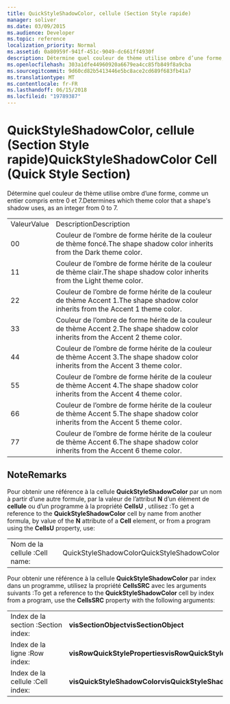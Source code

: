 ```yaml
---
title: QuickStyleShadowColor, cellule (Section Style rapide)
manager: soliver
ms.date: 03/09/2015
ms.audience: Developer
ms.topic: reference
localization_priority: Normal
ms.assetid: 0a80959f-941f-451c-9049-dc661ff4930f
description: Détermine quel couleur de thème utilise ombre d’une forme, comme un entier compris entre 0 et 7.
ms.openlocfilehash: 303a1dfe44960920a6679ea4cc85fb849f8a9cba
ms.sourcegitcommit: 9d60cd82b5413446e5bc8ace2cd689f683fb41a7
ms.translationtype: MT
ms.contentlocale: fr-FR
ms.lasthandoff: 06/15/2018
ms.locfileid: "19789387"
---
```

# <a name="quickstyleshadowcolor-cell-quick-style-section"></a><span data-ttu-id="2c9ec-103">QuickStyleShadowColor, cellule (Section Style rapide)</span><span class="sxs-lookup"><span data-stu-id="2c9ec-103">QuickStyleShadowColor Cell (Quick Style Section)</span></span>

<span data-ttu-id="2c9ec-104">Détermine quel couleur de thème utilise ombre d’une forme, comme un entier compris entre 0 et 7.</span><span class="sxs-lookup"><span data-stu-id="2c9ec-104">Determines which theme color that a shape's shadow uses, as an integer from 0 to 7.</span></span>
  
|||
|:-----|:-----|
|<span data-ttu-id="2c9ec-105">Valeur</span><span class="sxs-lookup"><span data-stu-id="2c9ec-105">Value</span></span>  <br/> |<span data-ttu-id="2c9ec-106">Description</span><span class="sxs-lookup"><span data-stu-id="2c9ec-106">Description</span></span>  <br/> |
|<span data-ttu-id="2c9ec-107">0</span><span class="sxs-lookup"><span data-stu-id="2c9ec-107">0</span></span>  <br/> |<span data-ttu-id="2c9ec-108">Couleur de l’ombre de forme hérite de la couleur de thème foncé.</span><span class="sxs-lookup"><span data-stu-id="2c9ec-108">The shape shadow color inherits from the Dark theme color.</span></span>  <br/> |
|<span data-ttu-id="2c9ec-109">1</span><span class="sxs-lookup"><span data-stu-id="2c9ec-109">1</span></span>  <br/> |<span data-ttu-id="2c9ec-110">Couleur de l’ombre de forme hérite de la couleur de thème clair.</span><span class="sxs-lookup"><span data-stu-id="2c9ec-110">The shape shadow color inherits from the Light theme color.</span></span>  <br/> |
|<span data-ttu-id="2c9ec-111">2</span><span class="sxs-lookup"><span data-stu-id="2c9ec-111">2</span></span>  <br/> |<span data-ttu-id="2c9ec-112">Couleur de l’ombre de forme hérite de la couleur de thème Accent 1.</span><span class="sxs-lookup"><span data-stu-id="2c9ec-112">The shape shadow color inherits from the Accent 1 theme color.</span></span>  <br/> |
|<span data-ttu-id="2c9ec-113">3</span><span class="sxs-lookup"><span data-stu-id="2c9ec-113">3</span></span>  <br/> |<span data-ttu-id="2c9ec-114">Couleur de l’ombre de forme hérite de la couleur de thème Accent 2.</span><span class="sxs-lookup"><span data-stu-id="2c9ec-114">The shape shadow color inherits from the Accent 2 theme color.</span></span>  <br/> |
|<span data-ttu-id="2c9ec-115">4</span><span class="sxs-lookup"><span data-stu-id="2c9ec-115">4</span></span>  <br/> |<span data-ttu-id="2c9ec-116">Couleur de l’ombre de forme hérite de la couleur de thème Accent 3.</span><span class="sxs-lookup"><span data-stu-id="2c9ec-116">The shape shadow color inherits from the Accent 3 theme color.</span></span>  <br/> |
|<span data-ttu-id="2c9ec-117">5</span><span class="sxs-lookup"><span data-stu-id="2c9ec-117">5</span></span>  <br/> |<span data-ttu-id="2c9ec-118">Couleur de l’ombre de forme hérite de la couleur de thème Accent 4.</span><span class="sxs-lookup"><span data-stu-id="2c9ec-118">The shape shadow color inherits from the Accent 4 theme color.</span></span>  <br/> |
|<span data-ttu-id="2c9ec-119">6</span><span class="sxs-lookup"><span data-stu-id="2c9ec-119">6</span></span>  <br/> |<span data-ttu-id="2c9ec-120">Couleur de l’ombre de forme hérite de la couleur de thème Accent 5.</span><span class="sxs-lookup"><span data-stu-id="2c9ec-120">The shape shadow color inherits from the Accent 5 theme color.</span></span>  <br/> |
|<span data-ttu-id="2c9ec-121">7</span><span class="sxs-lookup"><span data-stu-id="2c9ec-121">7</span></span>  <br/> |<span data-ttu-id="2c9ec-122">Couleur de l’ombre de forme hérite de la couleur de thème Accent 6.</span><span class="sxs-lookup"><span data-stu-id="2c9ec-122">The shape shadow color inherits from the Accent 6 theme color.</span></span>  <br/> |
   
## <a name="remarks"></a><span data-ttu-id="2c9ec-123">Note</span><span class="sxs-lookup"><span data-stu-id="2c9ec-123">Remarks</span></span>

<span data-ttu-id="2c9ec-124">Pour obtenir une référence à la cellule **QuickStyleShadowColor** par un nom à partir d’une autre formule, par la valeur de l’attribut **N** d’un élément de **cellule** ou d’un programme à la propriété **CellsU** , utilisez :</span><span class="sxs-lookup"><span data-stu-id="2c9ec-124">To get a reference to the **QuickStyleShadowColor** cell by name from another formula, by value of the **N** attribute of a **Cell** element, or from a program using the **CellsU** property, use:</span></span> 
  
|||
|:-----|:-----|
| <span data-ttu-id="2c9ec-125">Nom de la cellule :</span><span class="sxs-lookup"><span data-stu-id="2c9ec-125">Cell name:</span></span>  <br/> | <span data-ttu-id="2c9ec-126">QuickStyleShadowColor</span><span class="sxs-lookup"><span data-stu-id="2c9ec-126">QuickStyleShadowColor</span></span>  <br/> |
   
<span data-ttu-id="2c9ec-127">Pour obtenir une référence à la cellule **QuickStyleShadowColor** par index dans un programme, utilisez la propriété **CellsSRC** avec les arguments suivants :</span><span class="sxs-lookup"><span data-stu-id="2c9ec-127">To get a reference to the **QuickStyleShadowColor** cell by index from a program, use the **CellsSRC** property with the following arguments:</span></span> 
  
|||
|:-----|:-----|
| <span data-ttu-id="2c9ec-128">Index de la section :</span><span class="sxs-lookup"><span data-stu-id="2c9ec-128">Section index:</span></span>  <br/> |<span data-ttu-id="2c9ec-129">**visSectionObject**</span><span class="sxs-lookup"><span data-stu-id="2c9ec-129">**visSectionObject**</span></span> <br/> |
| <span data-ttu-id="2c9ec-130">Index de la ligne :</span><span class="sxs-lookup"><span data-stu-id="2c9ec-130">Row index:</span></span>  <br/> |<span data-ttu-id="2c9ec-131">**visRowQuickStyleProperties**</span><span class="sxs-lookup"><span data-stu-id="2c9ec-131">**visRowQuickStyleProperties**</span></span> <br/> |
| <span data-ttu-id="2c9ec-132">Index de la cellule :</span><span class="sxs-lookup"><span data-stu-id="2c9ec-132">Cell index:</span></span>  <br/> |<span data-ttu-id="2c9ec-133">**visQuickStyleShadowColor**</span><span class="sxs-lookup"><span data-stu-id="2c9ec-133">**visQuickStyleShadowColor**</span></span> <br/> |
   

